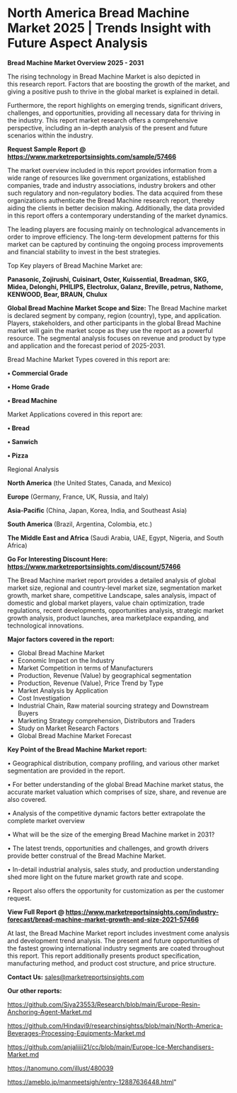 # North America Bread Machine Market 2025 | Trends Insight with Future Aspect Analysis

<Strong> Bread Machine Market Overview 2025 - 2031</strong>

The rising technology in Bread Machine Market is also depicted in this research report. Factors that are boosting the growth of the market, and giving a positive push to thrive in the global market is explained in detail.

Furthermore, the report highlights on emerging trends, significant drivers, challenges, and opportunities, providing all necessary data for thriving in the industry. This report market research offers a comprehensive perspective, including an in-depth analysis of the present and future scenarios within the industry.

<strong>Request Sample Report @ <a href=https://www.marketreportsinsights.com/sample/57466>https://www.marketreportsinsights.com/sample/57466</a></strong>

The market overview included in this report provides information from a wide range of resources like government organizations, established companies, trade and industry associations, industry brokers and other such regulatory and non-regulatory bodies. The data acquired from these organizations authenticate the Bread Machine research report, thereby aiding the clients in better decision making. Additionally, the data provided in this report offers a contemporary understanding of the market dynamics.

The leading players are focusing mainly on technological advancements in order to improve efficiency. The long-term development patterns for this market can be captured by continuing the ongoing process improvements and financial stability to invest in the best strategies.

Top Key players of Bread Machine Market are:

<strong>Panasonic, Zojirushi, Cuisinart, Oster, Kuissential, Breadman, SKG, Midea, Delonghi, PHILIPS, Electrolux, Galanz, Breville, petrus, Nathome, KENWOOD, Bear, BRAUN, Chulux</strong>

<strong><b>Global Bread Machine Market Scope and Size:</b></strong>
The Bread Machine market is declared segment by company, region (country), type, and application. Players, stakeholders, and other participants in the global Bread Machine market will gain the market scope as they use the report as a powerful resource. The segmental analysis focuses on revenue and product by type and application and the forecast period of 2025-2031.

Bread Machine Market Types covered in this report are:

<strong>• Commercial Grade

• Home Grade

• Bread Machine</strong>

Market Applications covered in this report are:

<strong>• Bread

• Sanwich

• Pizza</strong> 

Regional Analysis

<strong>North America</strong> (the United States, Canada, and Mexico)

<strong>Europe</strong> (Germany, France, UK, Russia, and Italy)

<strong>Asia-Pacific</strong> (China, Japan, Korea, India, and Southeast Asia)

<strong>South America</strong> (Brazil, Argentina, Colombia, etc.)

<strong>The Middle East and Africa</strong> (Saudi Arabia, UAE, Egypt, Nigeria, and South Africa)

<strong>Go For Interesting Discount Here: <a href=https://www.marketreportsinsights.com/discount/57466>https://www.marketreportsinsights.com/discount/57466</a></strong>

The Bread Machine market report provides a detailed analysis of global market size, regional and country-level market size, segmentation market growth, market share, competitive Landscape, sales analysis, impact of domestic and global market players, value chain optimization, trade regulations, recent developments, opportunities analysis, strategic market growth analysis, product launches, area marketplace expanding, and technological innovations.

<strong><b>Major factors covered in the report:</b></strong>
<ul>
  <li>Global Bread Machine Market </li>
  <li>Economic Impact on the Industry</li>
  <li>Market Competition in terms of Manufacturers</li>
  <li>Production, Revenue (Value) by geographical segmentation</li>
  <li>Production, Revenue (Value), Price Trend by Type</li>
  <li>Market Analysis by Application</li>
  <li>Cost Investigation</li>
  <li>Industrial Chain, Raw material sourcing strategy and Downstream Buyers</li>
  <li>Marketing Strategy comprehension, Distributors and Traders</li>
  <li>Study on Market Research Factors</li>
  <li>Global Bread Machine Market Forecast</li>
</ul>

<strong><b>Key Point of the Bread Machine Market report:</b></strong>

• Geographical distribution, company profiling, and various other market segmentation are provided in the report.

• For better understanding of the global Bread Machine market status, the accurate market valuation which comprises of size, share, and revenue are also covered.

• Analysis of the competitive dynamic factors better extrapolate the complete market overview

• What will be the size of the emerging Bread Machine market in 2031?

• The latest trends, opportunities and challenges, and growth drivers provide better construal of the Bread Machine Market.

• In-detail industrial analysis, sales study, and production understanding shed more light on the future market growth rate and scope.

• Report also offers the opportunity for customization as per the customer request.

<strong><b>View Full Report @ <a href=https://www.marketreportsinsights.com/industry-forecast/bread-machine-market-growth-and-size-2021-57466>https://www.marketreportsinsights.com/industry-forecast/bread-machine-market-growth-and-size-2021-57466</a></b></strong>


At last, the Bread Machine Market report includes investment come analysis and development trend analysis. The present and future opportunities of the fastest growing international industry segments are coated throughout this report. This report additionally presents product specification, manufacturing method, and product cost structure, and price structure.

<strong>Contact Us:</strong>
sales@marketreportsinsights.com

<strong>Our other reports:</strong>

<a href=https://github.com/Siya23553/Research/blob/main/Europe-Resin-Anchoring-Agent-Market.md>https://github.com/Siya23553/Research/blob/main/Europe-Resin-Anchoring-Agent-Market.md</a>

<a href=https://github.com/Hindavi9/researchinsightss/blob/main/North-America-Beverages-Processing-Equipments-Market.md>https://github.com/Hindavi9/researchinsightss/blob/main/North-America-Beverages-Processing-Equipments-Market.md</a>

<a href=https://github.com/anjaliiii21/cc/blob/main/Europe-Ice-Merchandisers-Market.md>https://github.com/anjaliiii21/cc/blob/main/Europe-Ice-Merchandisers-Market.md</a>

<a href=https://tanomuno.com/illust/480039>https://tanomuno.com/illust/480039</a>

<a href=https://ameblo.jp/manmeetsigh/entry-12887636448.html>https://ameblo.jp/manmeetsigh/entry-12887636448.html</a>"
